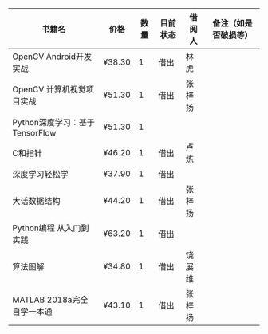 书籍名 | 价格 |  数量  |  目前状态  |  借阅人  |  备注（如是否破损等）  
-|-|-|-|-|-
OpenCV Android开发实战 | ¥38.30 | 1 | 借出 | 林虎 |
OpenCV 计算机视觉项目实战 | ¥51.30 | 1 | 借出 | 张梓扬 |
Python深度学习：基于TensorFlow | ¥51.30 | 1 |
C和指针 | ¥46.20 | 1 | 借出 | 卢炼 |
深度学习轻松学 | ¥37.90 | 1 | 借出 |  |
大话数据结构 | ¥44.20 | 1 | 借出 | 张梓扬 |
Python编程 从入门到实践 | ¥63.20 | 1 | 借出 |  |
算法图解 | ¥34.80 | 1 | 借出 | 饶展维 |
MATLAB 2018a完全自学一本通 | ¥43.10 | 1 | 借出 | 张梓扬 |
